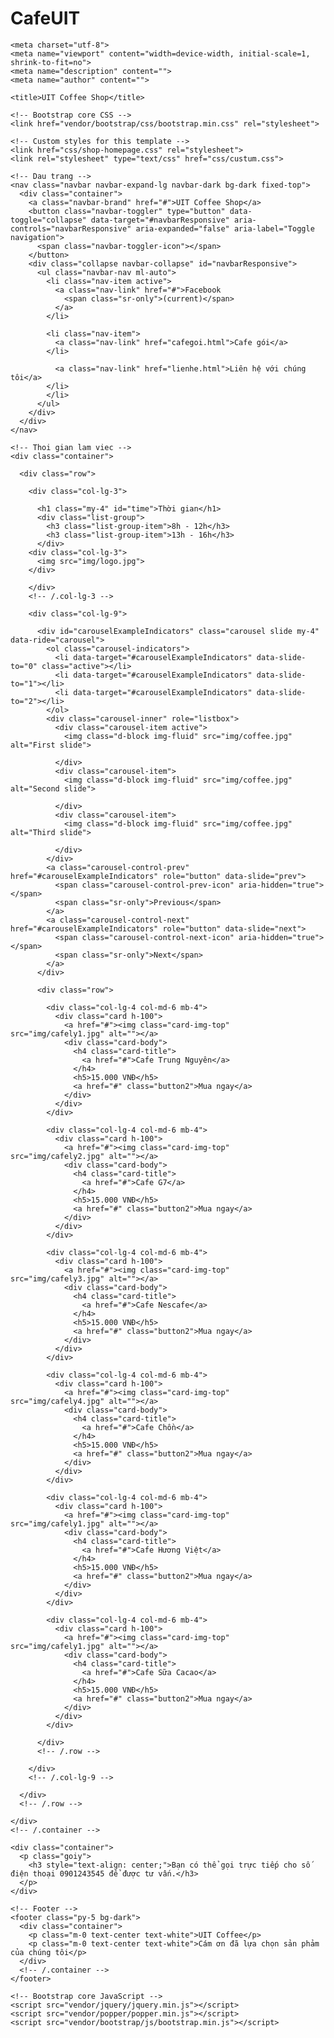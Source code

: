 # CafeUIT
<!DOCTYPE html>
<html lang="en">

  <head>

    <meta charset="utf-8">
    <meta name="viewport" content="width=device-width, initial-scale=1, shrink-to-fit=no">
    <meta name="description" content="">
    <meta name="author" content="">

    <title>UIT Coffee Shop</title>

    <!-- Bootstrap core CSS -->
    <link href="vendor/bootstrap/css/bootstrap.min.css" rel="stylesheet">

    <!-- Custom styles for this template -->
    <link href="css/shop-homepage.css" rel="stylesheet">
    <link rel="stylesheet" type="text/css" href="css/custum.css">

  </head>

  <body>

    <!-- Dau trang -->
    <nav class="navbar navbar-expand-lg navbar-dark bg-dark fixed-top">
      <div class="container">
        <a class="navbar-brand" href="#">UIT Coffee Shop</a>
        <button class="navbar-toggler" type="button" data-toggle="collapse" data-target="#navbarResponsive" aria-controls="navbarResponsive" aria-expanded="false" aria-label="Toggle navigation">
          <span class="navbar-toggler-icon"></span>
        </button>
        <div class="collapse navbar-collapse" id="navbarResponsive">
          <ul class="navbar-nav ml-auto">
            <li class="nav-item active">
              <a class="nav-link" href="#">Facebook
                <span class="sr-only">(current)</span>
              </a>
            </li>

            <li class="nav-item">
              <a class="nav-link" href="cafegoi.html">Cafe gói</a>
            </li>
<!--             <li class="nav-item">
              <a class="nav-link" href="#">Cafe làm sẵn</a>
            <li class="nav-item"> -->
              <a class="nav-link" href="lienhe.html">Liên hệ với chúng tôi</a>
            </li>
            </li>
          </ul>
        </div>
      </div>
    </nav>

    <!-- Thoi gian lam viec -->
    <div class="container">

      <div class="row">

        <div class="col-lg-3">

          <h1 class="my-4" id="time">Thời gian</h1>
          <div class="list-group">
            <h3 class="list-group-item">8h - 12h</h3>
            <h3 class="list-group-item">13h - 16h</h3>
          </div>
        <div class="col-lg-3">
          <img src="img/logo.jpg">
        </div>

        </div>
        <!-- /.col-lg-3 -->

        <div class="col-lg-9">

          <div id="carouselExampleIndicators" class="carousel slide my-4" data-ride="carousel">
            <ol class="carousel-indicators">
              <li data-target="#carouselExampleIndicators" data-slide-to="0" class="active"></li>
              <li data-target="#carouselExampleIndicators" data-slide-to="1"></li>
              <li data-target="#carouselExampleIndicators" data-slide-to="2"></li>
            </ol>
            <div class="carousel-inner" role="listbox">
              <div class="carousel-item active">
                <img class="d-block img-fluid" src="img/coffee.jpg" alt="First slide">
                
              </div>
              <div class="carousel-item">
                <img class="d-block img-fluid" src="img/coffee.jpg" alt="Second slide">
                
              </div>
              <div class="carousel-item">
                <img class="d-block img-fluid" src="img/coffee.jpg" alt="Third slide">
               
              </div>
            </div>
            <a class="carousel-control-prev" href="#carouselExampleIndicators" role="button" data-slide="prev">
              <span class="carousel-control-prev-icon" aria-hidden="true"></span>
              <span class="sr-only">Previous</span>
            </a>
            <a class="carousel-control-next" href="#carouselExampleIndicators" role="button" data-slide="next">
              <span class="carousel-control-next-icon" aria-hidden="true"></span>
              <span class="sr-only">Next</span>
            </a>
          </div>

          <div class="row">

            <div class="col-lg-4 col-md-6 mb-4">
              <div class="card h-100">
                <a href="#"><img class="card-img-top" src="img/cafely1.jpg" alt=""></a>
                <div class="card-body">
                  <h4 class="card-title">
                    <a href="#">Cafe Trung Nguyên</a>
                  </h4>
                  <h5>15.000 VNĐ</h5>
                  <a href="#" class="button2">Mua ngay</a>
                </div>
              </div>
            </div>

            <div class="col-lg-4 col-md-6 mb-4">
              <div class="card h-100">
                <a href="#"><img class="card-img-top" src="img/cafely2.jpg" alt=""></a>
                <div class="card-body">
                  <h4 class="card-title">
                    <a href="#">Cafe G7</a>
                  </h4>
                  <h5>15.000 VNĐ</h5>
                  <a href="#" class="button2">Mua ngay</a>
                </div>
              </div>
            </div>

            <div class="col-lg-4 col-md-6 mb-4">
              <div class="card h-100">
                <a href="#"><img class="card-img-top" src="img/cafely3.jpg" alt=""></a>
                <div class="card-body">
                  <h4 class="card-title">
                    <a href="#">Cafe Nescafe</a>
                  </h4>
                  <h5>15.000 VNĐ</h5>
                  <a href="#" class="button2">Mua ngay</a>
                </div>
              </div>
            </div>

            <div class="col-lg-4 col-md-6 mb-4">
              <div class="card h-100">
                <a href="#"><img class="card-img-top" src="img/cafely4.jpg" alt=""></a>
                <div class="card-body">
                  <h4 class="card-title">
                    <a href="#">Cafe Chồn</a>
                  </h4>
                  <h5>15.000 VNĐ</h5>
                  <a href="#" class="button2">Mua ngay</a>
                </div>
              </div>
            </div>

            <div class="col-lg-4 col-md-6 mb-4">
              <div class="card h-100">
                <a href="#"><img class="card-img-top" src="img/cafely1.jpg" alt=""></a>
                <div class="card-body">
                  <h4 class="card-title">
                    <a href="#">Cafe Hương Việt</a>
                  </h4>
                  <h5>15.000 VNĐ</h5>
                  <a href="#" class="button2">Mua ngay</a>
                </div>
              </div>
            </div>

            <div class="col-lg-4 col-md-6 mb-4">
              <div class="card h-100">
                <a href="#"><img class="card-img-top" src="img/cafely1.jpg" alt=""></a>
                <div class="card-body">
                  <h4 class="card-title">
                    <a href="#">Cafe Sữa Cacao</a>
                  </h4>
                  <h5>15.000 VNĐ</h5>
                  <a href="#" class="button2">Mua ngay</a>
                </div>
              </div>
            </div>

          </div>
          <!-- /.row -->

        </div>
        <!-- /.col-lg-9 -->

      </div>
      <!-- /.row -->

    </div>
    <!-- /.container -->

    <div class="container">
      <p class="goiy">
        <h3 style="text-align: center;">Bạn có thể gọi trực tiếp cho số điện thoại 0901243545 để được tư vấn.</h3>
      </p>      
    </div>

    <!-- Footer -->
    <footer class="py-5 bg-dark">
      <div class="container">
        <p class="m-0 text-center text-white">UIT Coffee</p>
        <p class="m-0 text-center text-white">Cám ơn đã lựa chọn sản phảm của chúng tôi</p>
      </div>
      <!-- /.container -->
    </footer>

    <!-- Bootstrap core JavaScript -->
    <script src="vendor/jquery/jquery.min.js"></script>
    <script src="vendor/popper/popper.min.js"></script>
    <script src="vendor/bootstrap/js/bootstrap.min.js"></script>

  </body>

</html>
